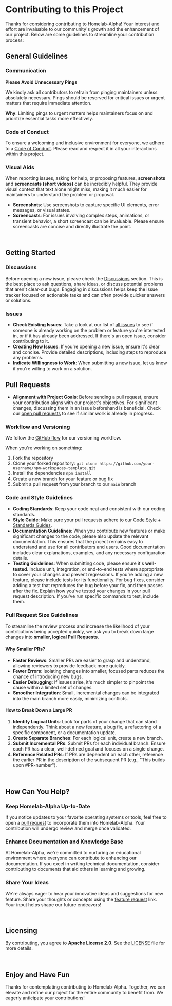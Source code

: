 # Contributing to this Project

Thanks for considering contributing to Homelab-Alpha! Your interest and effort
are invaluable to our community's growth and the enhancement of our project.
Below are some guidelines to streamline your contribution process:

## General Guidelines

### Communication

**Please Avoid Unnecessary Pings**

We kindly ask all contributors to refrain from pinging maintainers unless
absolutely necessary. Pings should be reserved for critical issues or urgent
matters that require immediate attention.

**Why**: Limiting pings to urgent matters helps maintainers focus on and
prioritize essential tasks more effectively.

### Code of Conduct

To ensure a welcoming and inclusive environment for everyone, we adhere to a
[Code of Conduct]. Please read and respect it in all your interactions within
this project.

### Visual Aids

When reporting issues, asking for help, or proposing features, **screenshots**
and **screencasts (short videos)** can be incredibly helpful. They provide
visual context that text alone might miss, making it much easier for maintainers
to understand the problem or proposal.

- **Screenshots**: Use screenshots to capture specific UI elements, error
  messages, or visual states.
- **Screencasts**: For issues involving complex steps, animations, or transient
  behavior, a short screencast can be invaluable. Please ensure screencasts are
  concise and directly illustrate the point.

<br />

## Getting Started

### Discussions

Before opening a new issue, please check the [Discussions] section. This is the
best place to ask questions, share ideas, or discuss potential problems that
aren't clear-cut bugs. Engaging in discussions helps keep the issue tracker
focused on actionable tasks and can often provide quicker answers or solutions.

### Issues

- **Check Existing Issues**: Take a look at our list of [all issues] to see
  if someone is already working on the problem or feature you're interested in,
  or if it has already been addressed. If there's an open issue, consider
  contributing to it.
- **Creating New Issues**: If you're opening a new issue, ensure it's clear and
  concise. Provide detailed descriptions, including steps to reproduce any
  problems.
- **Indicate Willingness to Work**: When submitting a new issue, let us know if
  you're willing to work on a solution.

## Pull Requests

- **Alignment with Project Goals**: Before sending a pull request, ensure your
  contribution aligns with our project's objectives. For significant changes,
  discussing them in an issue beforehand is beneficial. Check our [open pull
  requests] to see if similar work is already in progress.

### Workflow and Versioning

We follow the [GitHub flow] for our versioning workflow.

When you're working on something:

1. Fork the repository
2. Clone your forked repository: `git clone https://github.com/your-username/npm-workspaces-template.git`
3. Install the dependencies `npm install`
4. Create a new branch for your feature or bug fix
5. Submit a pull request from your branch to our `main` branch

### Code and Style Guidelines

- **Coding Standards**: Keep your code neat and consistent with our coding
  standards.
- **Style Guide**: Make sure your pull requests adhere to our [Code Style +
  Standards Guides].
- **Documentation Guidelines**: When you contribute new features or make
  significant changes to the code, please also update the relevant documentation.
  This ensures that the project remains easy to understand and use for all
  contributors and users. Good documentation includes clear explanations,
  examples, and any necessary configuration details.
- **Testing Guidelines**: When submitting code, please ensure it's **well-tested**.
  Include unit, integration, or end-to-end tests where appropriate to cover your
  changes and prevent regressions. If you're adding a new feature, please include
  tests for its functionality. For bug fixes, consider adding a test that
  reproduces the bug before your fix, and then passes after the fix.
  Explain how you've tested your changes in your pull request description. If
  you've run specific commands to test, include them.

### Pull Request Size Guidelines

To streamline the review process and increase the likelihood of your
contributions being accepted quickly, we ask you to break down large changes
into **smaller, logical Pull Requests**.

#### Why Smaller PRs?

- **Faster Reviews**: Smaller PRs are easier to grasp and understand, allowing
  reviewers to provide feedback more quickly.
- **Fewer Errors**: Isolating changes into smaller, focused parts reduces the
  chance of introducing new bugs.
- **Easier Debugging**: If issues arise, it's much simpler to pinpoint the cause
  within a limited set of changes.
- **Smoother Integration**: Small, incremental changes can be integrated into
  the main branch more easily, minimizing conflicts.

#### How to Break Down a Large PR

1. **Identify Logical Units**: Look for parts of your change that can stand
   independently. Think about a new feature, a bug fix, a refactoring of a
   specific component, or a documentation update.
2. **Create Separate Branches**: For each logical unit, create a new branch.
3. **Submit Incremental PRs**: Submit PRs for each individual branch.
   Ensure each PR has a clear, well-defined goal and focuses on a single change.
4. **Reference Related PRs**: If PRs are dependent on each other, reference
   the earlier PR in the description of the subsequent PR (e.g., "This builds
   upon #PR-number").

<br />

## How Can You Help?

### Keep Homelab-Alpha Up-to-Date

If you notice updates to your favorite operating systems or tools, feel free to
open a [pull request] to incorporate them into Homelab-Alpha. Your contribution
will undergo review and merge once validated.

### Enhance Documentation and Knowledge Base

At Homelab-Alpha, we're committed to nurturing an educational environment where
everyone can contribute to enhancing our documentation. If you excel in writing
technical documentation, consider contributing to documents that aid others in
learning and growing.

### Share Your Ideas

We're always eager to hear your innovative ideas and suggestions for new
feature. Share your thoughts or concepts using the [feature request] link. Your
input helps shape our future endeavors!

<br />

## Licensing

By contributing, you agree to **Apache License 2.0**. See the [LICENSE] file for
more details.

<br />

## Enjoy and Have Fun

Thanks for contemplating contributing to Homelab-Alpha. Together, we can elevate
and refine our project for the entire community to benefit from. We eagerly
anticipate your contributions!

[all issues]: https://github.com/homelab-alpha/npm-workspaces-template/issues?q=sort%3Acreated-desc
[Code of Conduct]: https://github.com/homelab-alpha/npm-workspaces-template/blob/main/CODE_OF_CONDUCT.md
[Code Style + Standards Guides]: https://github.com/homelab-alpha/npm-workspaces-template/blob/main/CODE_STYLE_AND_STANDARDS_GUIDES.md
[Discussions]: https://github.com/homelab-alpha/npm-workspaces-template/discussions
[GitHub flow]: https://guides.github.com/introduction/flow
[feature request]: https://github.com/homelab-alpha/npm-workspaces-template/discussions/categories/feature-request
[LICENSE]: https://github.com/homelab-alpha/npm-workspaces-template/blob/main/LICENSE
[open pull requests]: https://github.com/homelab-alpha/npm-workspaces-template/pulls?q=is%3Apr%20is%3Aopen%20sort%3Acreated-desc
[pull request]: https://github.com/homelab-alpha/npm-workspaces-template/pulls
